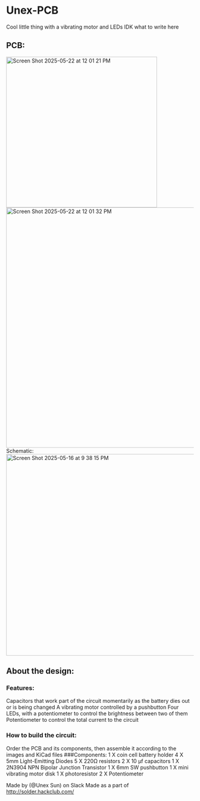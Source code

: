 # Unex-PCB
Cool little thing with a vibrating motor and LEDs IDK what to write here
## PCB:
<img width="405" alt="Screen Shot 2025-05-22 at 12 01 21 PM" src="https://github.com/user-attachments/assets/64e28053-0240-4311-907e-a60b0df150e6" />
<img width="646" alt="Screen Shot 2025-05-22 at 12 01 32 PM" src="https://github.com/user-attachments/assets/096493a9-b86b-4f04-b361-bf8f809d82ff" />
Schematic:
<img width="542" alt="Screen Shot 2025-05-16 at 9 38 15 PM" src="https://github.com/user-attachments/assets/565df27a-53f3-4dde-aadf-07eb023b546e" />

## About the design:
### Features:
Capacitors that work part of the circuit momentarily as the battery dies out or is being changed
A vibrating motor controlled by a pushbutton
Four LEDs, with a potentiometer to control the brightness between two of them
Potentiometer to control the total current to the circuit
### How to build the circuit:
Order the PCB and its components, then assemble it according to the images and KiCad files
###Components:
1 X coin cell battery holder
4 X 5mm Light-Emitting Diodes
5 X 220Ω resistors
2 X 10 µf capacitors
1 X 2N3904 NPN Bipolar Junction Transistor
1 X 6mm SW pushbutton
1 X mini vibrating motor disk
1 X photoresistor
2 X Potentiometer

Made by (@Unex Sun) on Slack
Made as a part of http://solder.hackclub.com/
